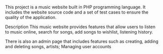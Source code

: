 This project is a music website built in PHP programming language. It includes the website source code and a set of test cases to ensure the quality of the application.

Description
This music website provides features that allow users to listen to music online, search for songs, add songs to wishlist, listening history.

There is also an admin page that includes features such as creating, adding and deleting songs, artists; Managing user accounts
